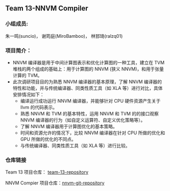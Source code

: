 ## Team 13-NNVM Compiler

### 小组成员:
朱一鸣(suncio)， 谢筠庭(MiroBamboo)， 林郅琦(ralzq01)

### 项目简介：
* NNVM 编译器是用于中间计算图表示和优化计算图的一种工具，建立在 TVM 堆栈的两个组成的基础上：用于计算图的 NNVM (狭义 NNVM)，和用于张量计算的 TVM。
* 此次调研项目目的为熟悉 NNVM 编译器的基本原理，了解 NNVM 编译器的特性和功能，并与传统编译器、同类性质工具（如 XLA 等）进行对比，具体安排情况如下：
  * 编译运行成功运行 NNVM 编译器，并能够针对 CPU 硬件资源产生关于 llvm 的代码表示。
  * 熟悉 NNVM 和 TVM 的基本特性，运用 NNVM 和 TVM 的的接口观察 NNVM 编译器的行为（如自定义运算符、自定义优化策略等）。
  * 了解 NNVM 编译器用于计算图优化的基本策略。
  * 时间和资源允许的情况下，比较 NNVM 编译器在针对 CPU 所做的优化和 GPU 所做的优化的不同点。
  * 与传统编译器、同类性质工具（如 XLA 等）进行比较。

### 仓库链接
Team 13 项目仓库： [team-13-repository](https://github.com/USTC-compiler-2017fall-group13/13-NNVM)

NNVM Compier 项目仓库：[nnvm-git-repository](https://github.com/dmlc/nnvm)
